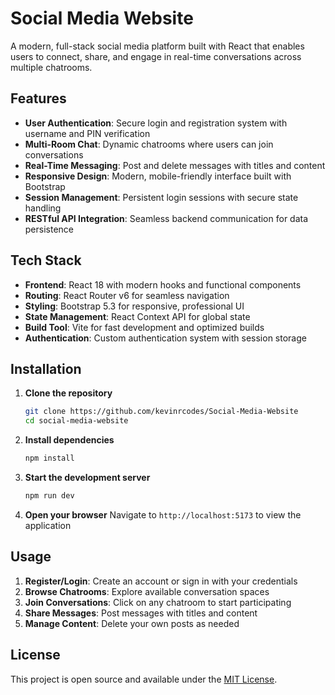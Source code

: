 # Social Media Website

A modern, full-stack social media platform built with React that enables users to connect, share, and engage in real-time conversations across multiple chatrooms.

## Features

- **User Authentication**: Secure login and registration system with username and PIN verification
- **Multi-Room Chat**: Dynamic chatrooms where users can join conversations
- **Real-Time Messaging**: Post and delete messages with titles and content
- **Responsive Design**: Modern, mobile-friendly interface built with Bootstrap
- **Session Management**: Persistent login sessions with secure state handling
- **RESTful API Integration**: Seamless backend communication for data persistence

## Tech Stack

- **Frontend**: React 18 with modern hooks and functional components
- **Routing**: React Router v6 for seamless navigation
- **Styling**: Bootstrap 5.3 for responsive, professional UI
- **State Management**: React Context API for global state
- **Build Tool**: Vite for fast development and optimized builds
- **Authentication**: Custom authentication system with session storage

## Installation

1. **Clone the repository**
   ```bash
   git clone https://github.com/kevinrcodes/Social-Media-Website
   cd social-media-website
   ```

2. **Install dependencies**
   ```bash
   npm install
   ```

3. **Start the development server**
   ```bash
   npm run dev
   ```

4. **Open your browser**
   Navigate to `http://localhost:5173` to view the application

## Usage

1. **Register/Login**: Create an account or sign in with your credentials
2. **Browse Chatrooms**: Explore available conversation spaces
3. **Join Conversations**: Click on any chatroom to start participating
4. **Share Messages**: Post messages with titles and content
5. **Manage Content**: Delete your own posts as needed

## License

This project is open source and available under the [MIT License](LICENSE).
